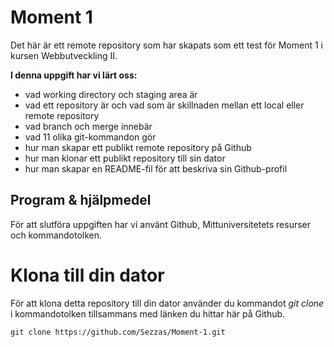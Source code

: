 # Moment 1
Det här är ett remote repository som har skapats som ett test för Moment 1 i kursen Webbutveckling II.

**I denna uppgift har vi lärt oss:**
- vad working directory och staging area är
- vad ett repository är och vad som är skillnaden mellan ett local eller remote repository
- vad branch och merge innebär
- vad 11 olika git-kommandon gör
- hur man skapar ett publikt remote repository på Github
- hur man klonar ett publikt repository till sin dator
- hur man skapar en README-fil för att beskriva sin Github-profil

## Program & hjälpmedel
För att slutföra uppgiften har vi använt Github, Mittuniversitetets resurser och kommandotolken.

# Klona till din dator
För att klona detta repository till din dator använder du kommandot *git clone* i kommandotolken tillsammans med länken du hittar här på Github.

`git clone https://github.com/Sezzas/Moment-1.git`
